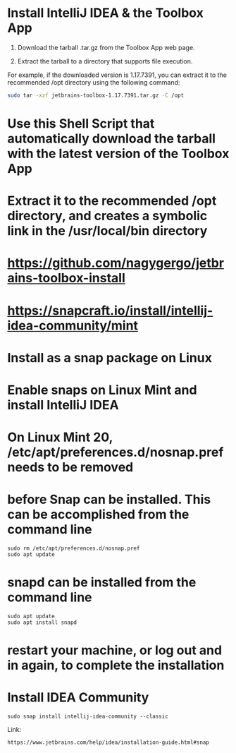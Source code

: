 
# Install IntelliJ IDEA & the Toolbox App

1. Download the tarball .tar.gz from the Toolbox App web page.

2. Extract the tarball to a directory that supports file execution.

For example, if the downloaded version is 1.17.7391, you can extract it to the recommended /opt directory using the following command:
```BASH
sudo tar -xzf jetbrains-toolbox-1.17.7391.tar.gz -C /opt
```

# Use this Shell Script that automatically download the tarball with the latest version of the Toolbox App
# Extract it to the recommended /opt directory, and creates a symbolic link in the /usr/local/bin directory
# https://github.com/nagygergo/jetbrains-toolbox-install

# https://snapcraft.io/install/intellij-idea-community/mint
# Install as a snap package on Linux
# Enable snaps on Linux Mint and install IntelliJ IDEA
# On Linux Mint 20, /etc/apt/preferences.d/nosnap.pref needs to be removed
# before Snap can be installed. This can be accomplished from the command line
    sudo rm /etc/apt/preferences.d/nosnap.pref
    sudo apt update

# snapd can be installed from the command line
    sudo apt update
    sudo apt install snapd

# restart your machine, or log out and in again, to complete the installation
# Install IDEA Community
    sudo snap install intellij-idea-community --classic

Link:

```https://www.jetbrains.com/help/idea/installation-guide.html#snap```